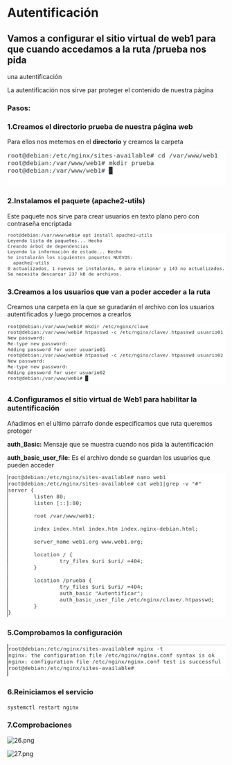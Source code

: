 # Autentificación

## Vamos a configurar el sitio virtual de web1 para que cuando accedamos a la ruta /prueba nos pida
una autentificación

La autentificación nos sirve par proteger el contenido de nuestra página

### Pasos:

### 1.Creamos el directorio prueba de nuestra página web
Para ellos nos metemos en el **directorio** y creamos la carpeta

![22.png](https://github.com/Juanrdls/NGINX/blob/main/Capturas/22.PNG)

### 2.Instalamos el paquete (apache2-utils)
Este paquete nos sirve para crear usuarios en texto plano pero con contraseña encriptada

![23.png](https://github.com/Juanrdls/NGINX/blob/main/Capturas/23.PNG)

### 3.Creamos a los usuarios que van a poder acceder a la ruta
Creamos una carpeta en la que se guradarán el archivo con los usuarios autentificados y luego 
procemos a crearlos

![24.png](https://github.com/Juanrdls/NGINX/blob/main/Capturas/24.PNG)

### 4.Configuramos el sitio virtual de Web1 para habilitar la autentificación
Añadimos en el ultimo párrafo donde especificamos que ruta queremos proteger

**auth_Basic:** Mensaje que se muestra cuando nos pida la autentificación

**auth_basic_user_file:** Es el archivo donde se guardan los usuarios que pueden acceder

![25.png](https://github.com/Juanrdls/NGINX/blob/main/Capturas/25.PNG)

### 5.Comprobamos la configuración

![18.png](https://github.com/Juanrdls/NGINX/blob/main/Capturas/18.PNG)

### 6.Reiniciamos el servicio

``` systemctl restart nginx ```

### 7.Comprobaciones

![26.png](https://github.com/Juanrdls/NGINX/blob/main/Capturas/26.PNG)

![27.png](https://github.com/Juanrdls/NGINX/blob/main/Capturas/27.PNG)
